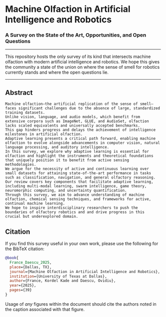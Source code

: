 # Machine Olfaction in Artificial Intelligence and Robotics
### A Survey on the State of the Art, Opportunities, and Open Questions
---
This repository hosts the only survey of its kind that intersects machine olfaction with modern artificial intelligence and robotics. 
We hope this gives the community a state of the union on where the sense of smell for robotics currently stands and where the open questions lie.

----

## Abstract
```
Machine olfaction—the artificial replication of the sense of smell—faces significant challenges due to the absence of large, standardized training datasets.
Unlike vision, language, and audio models, which benefit from extensive corpora such as ImageNet, GLUE, and AudioSet, olfaction lacks scaled equivalents and universally accepted benchmarks.
This gap hinders progress and delays the achievement of intelligence milestones in artificial olfaction.
Adaptive learning presents a critical path forward, enabling machine olfaction to evolve alongside advancements in computer vision, natural language processing, and auditory intelligence.
In this survey, we explore why adaptive learning is essential for olfaction and highlight the instruments and theoretical foundations that uniquely position it to benefit from active sensing methodologies.
We argue for the necessity of active and continuous learning over small datasets for attaining state-of-the-art performance in tasks such as classification, navigation, and general olfactory reasoning.
Our review covers key components that facilitate adaptive learning, including multi-modal learning, swarm intelligence, game theory, neuromorphic computing, and uncertainty quantification.
Through this survey, we aim to advance understanding of machine olfaction, chemical sensing techniques, and frameworks for active, continual machine learning.
We hope to inspire interdisciplinary researchers to push the boundaries of olfactory robotics and and drive progress in this crucial but underexplored domain.
```

## Citation
If you find this survey useful in your own work, please use the following for the BibTeX citation:

```bibtex
@book{
  France_Daescu_2025,
  place={Dallas, TX},
  journal={Machine Olfaction in Artificial Intelligence and Robotics},
  institution={University of Texas at Dallas},
  author={France, Kordel Kade and Daescu, Ovidiu},
  year={2025},
  pages={39}
}
```
Usage of _any_ figures within the document should cite the authors noted in the caption associated with that figure. 
